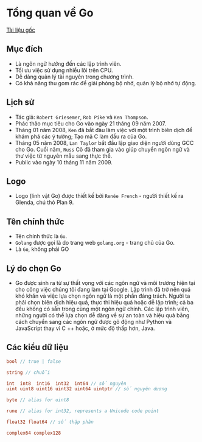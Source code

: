 # Tổng quan về Go 
[Tài liệu gốc](https://golang.org/doc/faq#nil_error)

## Mục đích
- Là ngôn ngữ hướng đến các lập trình viên.
- Tối ưu việc sử dụng nhiều lõi trên CPU.
- Dễ dàng quản lý tài nguyên trong chương trình.
- Có khả năng thu gom rác để giải phóng bộ nhớ, quản lý bộ nhớ tự động.

## Lịch sử
- Tác giả: `Robert Griesemer`, `Rob Pike` và `Ken Thompson`.
- Phác thảo mục tiêu cho Go vào ngày 21 tháng 09 năm 2007.
- Tháng 01 năm 2008, `Ken` đã bắt đàu làm việc với một trình biên dịch để khám phá các ý tưởng; Tạo mã C làm đầu ra của Go.
- Tháng 05 năm 2008, `Lan Taylor` bắt đầu lập giao diện người dùng GCC cho Go. Cuối năm, `Russ` Cõ đã tham gia vào giúp chuyển 
ngôn ngữ và thư việc từ nguyên mẫu sang thực thể.
- Public vào ngày 10 tháng 11 năm 2009.

## Logo
- Logo (linh vật Go) được thiết kế bởi `Renée French` - người thiết kế ra Glenda, chú thỏ Plan 9.

## Tên chính thức 
- Tên chính thức là `Go`. 
- `Golang` được gọi là do trang web `golang.org` - trang chủ của Go.
- Là `Go`, không phải GO 

## Lý do chọn Go
- Go được sinh ra từ sự thất vọng với các ngôn ngữ và môi trường hiện tại cho công việc chúng tôi đang làm tại Google. Lập trình đã trở nên quá khó khăn và việc lựa chọn ngôn ngữ là một phần đáng trách. Người ta phải chọn biên dịch hiệu quả, thực thi hiệu quả hoặc dễ lập trình; cả ba đều không có sẵn trong cùng một ngôn ngữ chính. Các lập trình viên, những người có thể lựa chọn dễ dàng về sự an toàn và hiệu quả bằng cách chuyển sang các ngôn ngữ được gõ động như Python và JavaScript thay vì C ++ hoặc, ở mức độ thấp hơn, Java.

## Các kiểu dữ liệu
```go
bool // true | false

string // chuỗi

int  int8  int16  int32  int64 // số nguyên
uint uint8 uint16 uint32 uint64 uintptr // số nguyên dương

byte // alias for uint8

rune // alias for int32, represents a Unicode code point

float32 float64 // số thập phân

complex64 complex128
```
